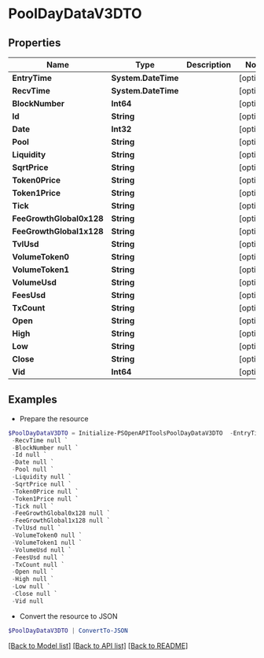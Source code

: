 # PoolDayDataV3DTO
## Properties

Name | Type | Description | Notes
------------ | ------------- | ------------- | -------------
**EntryTime** | **System.DateTime** |  | [optional] 
**RecvTime** | **System.DateTime** |  | [optional] 
**BlockNumber** | **Int64** |  | [optional] 
**Id** | **String** |  | [optional] 
**Date** | **Int32** |  | [optional] 
**Pool** | **String** |  | [optional] 
**Liquidity** | **String** |  | [optional] 
**SqrtPrice** | **String** |  | [optional] 
**Token0Price** | **String** |  | [optional] 
**Token1Price** | **String** |  | [optional] 
**Tick** | **String** |  | [optional] 
**FeeGrowthGlobal0x128** | **String** |  | [optional] 
**FeeGrowthGlobal1x128** | **String** |  | [optional] 
**TvlUsd** | **String** |  | [optional] 
**VolumeToken0** | **String** |  | [optional] 
**VolumeToken1** | **String** |  | [optional] 
**VolumeUsd** | **String** |  | [optional] 
**FeesUsd** | **String** |  | [optional] 
**TxCount** | **String** |  | [optional] 
**Open** | **String** |  | [optional] 
**High** | **String** |  | [optional] 
**Low** | **String** |  | [optional] 
**Close** | **String** |  | [optional] 
**Vid** | **Int64** |  | [optional] 

## Examples

- Prepare the resource
```powershell
$PoolDayDataV3DTO = Initialize-PSOpenAPIToolsPoolDayDataV3DTO  -EntryTime null `
 -RecvTime null `
 -BlockNumber null `
 -Id null `
 -Date null `
 -Pool null `
 -Liquidity null `
 -SqrtPrice null `
 -Token0Price null `
 -Token1Price null `
 -Tick null `
 -FeeGrowthGlobal0x128 null `
 -FeeGrowthGlobal1x128 null `
 -TvlUsd null `
 -VolumeToken0 null `
 -VolumeToken1 null `
 -VolumeUsd null `
 -FeesUsd null `
 -TxCount null `
 -Open null `
 -High null `
 -Low null `
 -Close null `
 -Vid null
```

- Convert the resource to JSON
```powershell
$PoolDayDataV3DTO | ConvertTo-JSON
```

[[Back to Model list]](../README.md#documentation-for-models) [[Back to API list]](../README.md#documentation-for-api-endpoints) [[Back to README]](../README.md)

